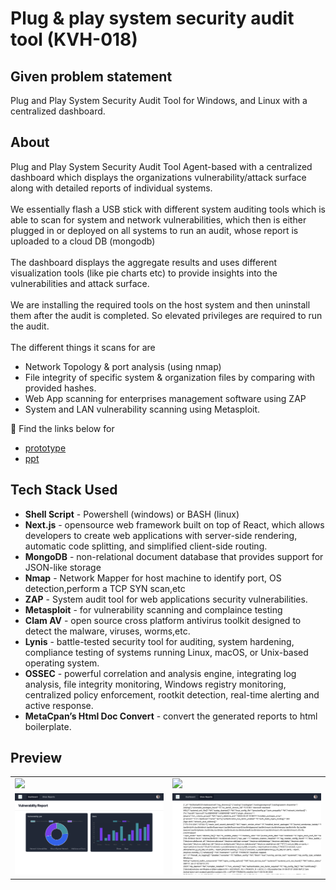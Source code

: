 # Plug & play system security audit tool (KVH-018)

## Given problem statement 
Plug and Play System Security Audit Tool for Windows, and Linux with a centralized dashboard.

## About

Plug and Play System Security Audit Tool Agent-based with a centralized dashboard which displays the organizations vulnerability/attack surface along with detailed reports of individual systems.
</br></br>
We essentially flash a USB stick with different system auditing tools which is able to scan for system and network vulnerabilities, which then is either plugged in or deployed on all systems to run an audit, whose report is uploaded to a cloud DB (mongodb)
</br></br>
The dashboard displays the aggregate results and uses different visualization tools (like pie charts etc) to provide insights into the vulnerabilities and attack surface.
</br></br>
We are  installing the required tools on the host system and then uninstall them after the audit is completed. So elevated privileges are required to run the audit.
</br></br>
The different things it scans for are
- Network Topology & port analysis (using nmap)
- File integrity of specific system & organization files by comparing with provided hashes.
- Web App scanning for enterprises management software using ZAP
- System and LAN vulnerability scanning using Metasploit.

🔗 Find the links below for 
- [prototype](https://github.com/Tense-Turtles/plug-and-play-security-audit/) 
- [ppt](https://docs.google.com/presentation/d/1M9kIHzl2oGw3RfJL4fgLBImlGZEQJziT/edit#slide=id.p5)
<!-- - [centralized dashboard](https://github.com/Tense-Turtles/plug-and-play-security-audit/) --> 
<!-- - [demo video](https://github.com/Tense-Turtles/plug-and-play-security-audit/) -->

## Tech Stack Used
- **Shell Script** - Powershell (windows) or BASH (linux)
- **Next.js** - opensource web framework built on top of React, which allows developers to create web applications with server-side rendering, automatic code splitting, and simplified client-side routing.
- **MongoDB** - non-relational document database that provides support for JSON-like storage
- **Nmap** - Network Mapper for host machine to identify port, OS detection,perform a TCP SYN scan,etc
- **ZAP** - System audit tool for web applications security vulnerabilities.
- **Metasploit** - for vulnerability scanning and complaince testing 
- **Clam AV** - open source cross platform antivirus toolkit designed to detect the malware, viruses, worms,etc.
- **Lynis** - battle-tested security tool for  auditing, system hardening, compliance testing of systems running Linux, macOS, or Unix-based operating system.
- **OSSEC** - powerful correlation and analysis engine, integrating log analysis, file integrity monitoring, Windows registry monitoring, centralized policy enforcement, rootkit detection, real-time alerting and active response. 
- **MetaCpan’s Html Doc Convert**  - convert the generated reports to html boilerplate. 

## Preview
<table>
  <tr>
    <td>
    <img src="https://user-images.githubusercontent.com/78999739/233152237-f5c16e58-8b91-4d32-b3fe-185130006b03.png">
    </td>
  <td>
    <img src="https://user-images.githubusercontent.com/78999739/233151585-7c69edcf-d17c-4a5b-9423-ca694b525a43.png">
  </td>
  </tr>
  <tr>
    <td><img src="https://github.com/Tense-Turtles/plug-and-play-security-audit/raw/main/dashboard.png"  ></td>
    <td><img src="https://github.com/Tense-Turtles/plug-and-play-security-audit/raw/main/report.png" ></td>
  </tr>
 </table>


<!--- ## ZAP --->
<!--- https://github.com/zaproxy/zaproxy/releases/download/v2.12.0/ZAP_2.12.0_Crossplatform.zip --->
<!--- download this and extract it into /ZAP at project root*/ --->
